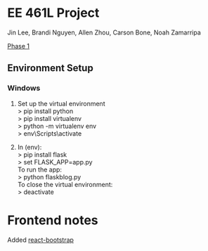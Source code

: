 # EE 461L Project
Jin Lee, Brandi Nguyen, Allen Zhou, Carson Bone, Noah Zamarripa  

[Phase 1](https://github.com/jin-lee-00/ee461l/wiki/Phase-1)

## Environment Setup  

### Windows
1. Set up the virtual environment  
\> pip install python  
\> pip install virtualenv  
\> python -m virtualenv env  
\> env\Scripts\activate  

3. In (env):  
\> pip install flask  
\> set FLASK_APP=app.py  
To run the app:  
\> python flaskblog.py  
To close the virtual environment:  
\> deactivate


# Frontend notes
Added [react-bootstrap](https://react-bootstrap.netlify.app/getting-started/introduction/)